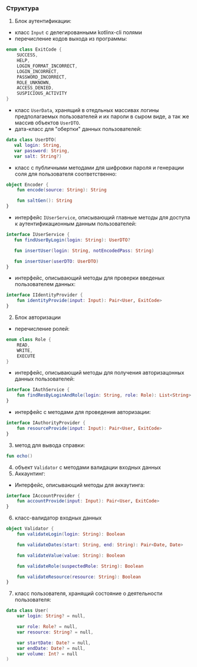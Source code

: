 ### Структура
1) Блок аутентификации:
* класс ```Input``` с делегированными kotlinx-cli полями 
* перечисление кодов выхода из программы:
```kotlin
enum class ExitCode {
    SUCCESS,
    HELP,
    LOGIN_FORMAT_INCORRECT,
    LOGIN_INCORRECT,
    PASSWORD_INCORRECT,
    ROLE_UNKNOWN,
    ACCESS_DENIED,
    SUSPICIOUS_ACTIVITY
}
```
* класс ```UserData```, хранящий в отедльных массивах логины предполагаемых пользователей и их пароли в сыром виде, а так же массив объектов ```UserDTO```.
* дата-класс для "обертки" данных пользователей:
```kotlin
data class UserDTO(
   val login: String, 
   var password: String, 
   var salt: String?)
```
* класс с публичными методами для шифровки пароля и генерации соля для пользователя соответственно:
```kotlin
object Encoder {
    fun encode(source: String): String

    fun saltGen(): String
}
```
* интерфейс ```IUserService```, описывающий главные методы для доступа к аутентификационным данным пользователей:
```kotlin
interface IUserService {
   fun findUserByLogin(login: String): UserDTO?

   fun insertUser(login: String, notEncodedPass: String)

   fun insertUser(userDTO: UserDTO)
}
```
* интерфейс, описывающий методы для проверки введеных пользователем данных:
```kotlin
interface IIdentityProvider {
    fun identityProvide(input: Input): Pair<User, ExitCode>
}
```
2) Блок авторизации
* перечисление ролей:
```kotlin
enum class Role {
    READ,
    WRITE,
    EXECUTE
}
```
* интерфейс, описывающий методы для получения авторизацонных данных пользователей:
```kotlin
interface IAuthService {
    fun findResByLoginAndRole(login: String, role: Role): List<String>
}
```
* интерфейс с методами для проведения авторизации:
```kotlin
interface IAuthorityProvider {
    fun resourceProvide(input: Input): Pair<User, ExitCode>
}
```
3) метод для вывода справки:
```kotlin
fun echo()
```
4) объект ```Validator``` с методами валидации входных данных
5) Аккаунтинг:
* Интерфейс, описывающий методы для аккаутинга:
```kotlin
interface IAccountProvider {
    fun accountProvide(input: Input): Pair<User, ExitCode>
}
```
6) класс-валидатор входных данных
```kotlin
object Validator {
    fun validateLogin(login: String): Boolean

    fun validateDates(start: String, end: String): Pair<Date, Date>

    fun validateValue(value: String): Boolean

    fun validateRole(suspectedRole: String): Boolean

    fun validateResource(resource: String): Boolean
}
```
7) класс пользователя, хранящий состояние о деятельности пользователя:
```kotlin
data class User(
    var login: String? = null,

    var role: Role? = null,
    var resource: String? = null,

    var startDate: Date? = null,
    var endDate: Date? = null,
    var volume: Int? = null
)
```